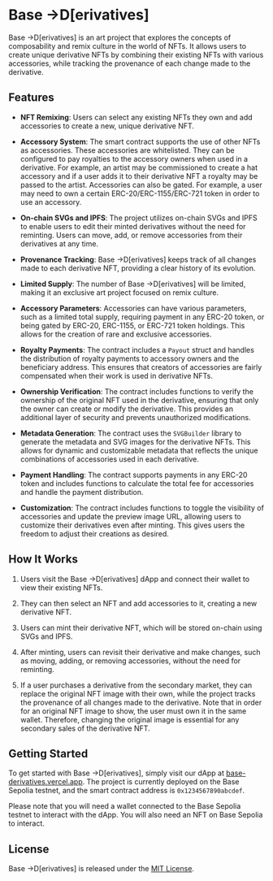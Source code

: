 # Base →D\[erivatives\]

Base →D\[erivatives\] is an art project that explores the concepts of composability and remix culture in the world of NFTs. It allows users to create unique derivative NFTs by combining their existing NFTs with various accessories, while tracking the provenance of each change made to the derivative.

## Features

- **NFT Remixing**: Users can select any existing NFTs they own and add accessories to create a new, unique derivative NFT.

- **Accessory System**: The smart contract supports the use of other NFTs as accessories. These accessories are whitelisted. They can be configured to pay royalties to the accessory owners when used in a derivative. For example, an artist may be commissioned to create a hat accessory and if a user adds it to their derivative NFT a royalty may be passed to the artist. Accessories can also be gated. For example, a user may need to own a certain ERC-20/ERC-1155/ERC-721 token in order to use an accessory.

- **On-chain SVGs and IPFS**: The project utilizes on-chain SVGs and IPFS to enable users to edit their minted derivatives without the need for reminting. Users can move, add, or remove accessories from their derivatives at any time.

- **Provenance Tracking**: Base →D\[erivatives\] keeps track of all changes made to each derivative NFT, providing a clear history of its evolution.

- **Limited Supply**: The number of Base →D\[erivatives\] will be limited, making it an exclusive art project focused on remix culture.

- **Accessory Parameters**: Accessories can have various parameters, such as a limited total supply, requiring payment in any ERC-20 token, or being gated by ERC-20, ERC-1155, or ERC-721 token holdings. This allows for the creation of rare and exclusive accessories.

- **Royalty Payments**: The contract includes a `Payout` struct and handles the distribution of royalty payments to accessory owners and the beneficiary address. This ensures that creators of accessories are fairly compensated when their work is used in derivative NFTs.

- **Ownership Verification**: The contract includes functions to verify the ownership of the original NFT used in the derivative, ensuring that only the owner can create or modify the derivative. This provides an additional layer of security and prevents unauthorized modifications.

- **Metadata Generation**: The contract uses the `SVGBuilder` library to generate the metadata and SVG images for the derivative NFTs. This allows for dynamic and customizable metadata that reflects the unique combinations of accessories used in each derivative.

- **Payment Handling**: The contract supports payments in any ERC-20 token and includes functions to calculate the total fee for accessories and handle the payment distribution. 

- **Customization**: The contract includes functions to toggle the visibility of accessories and update the preview image URL, allowing users to customize their derivatives even after minting. This gives users the freedom to adjust their creations as desired.

## How It Works

1. Users visit the Base →D\[erivatives\] dApp and connect their wallet to view their existing NFTs.

2. They can then select an NFT and add accessories to it, creating a new derivative NFT.

3. Users can mint their derivative NFT, which will be stored on-chain using SVGs and IPFS.

4. After minting, users can revisit their derivative and make changes, such as moving, adding, or removing accessories, without the need for reminting.

5. If a user purchases a derivative from the secondary market, they can replace the original NFT image with their own, while the project tracks the provenance of all changes made to the derivative. Note that in order for an original NFT image to show, the user must own it in the same wallet. Therefore, changing the original image is essential for any secondary sales of the derivative NFT.

## Getting Started

To get started with Base →D\[erivatives\], simply visit our dApp at [base-derivatives.vercel.app](https://base-derivatives.vercel.app). The project is currently deployed on the Base Sepolia testnet, and the smart contract address is `0x1234567890abcdef`.

Please note that you will need a wallet connected to the Base Sepolia testnet to interact with the dApp. You will also need an NFT on Base Sepolia to interact.

## License

Base →D\[erivatives\] is released under the [MIT License](LICENSE).
